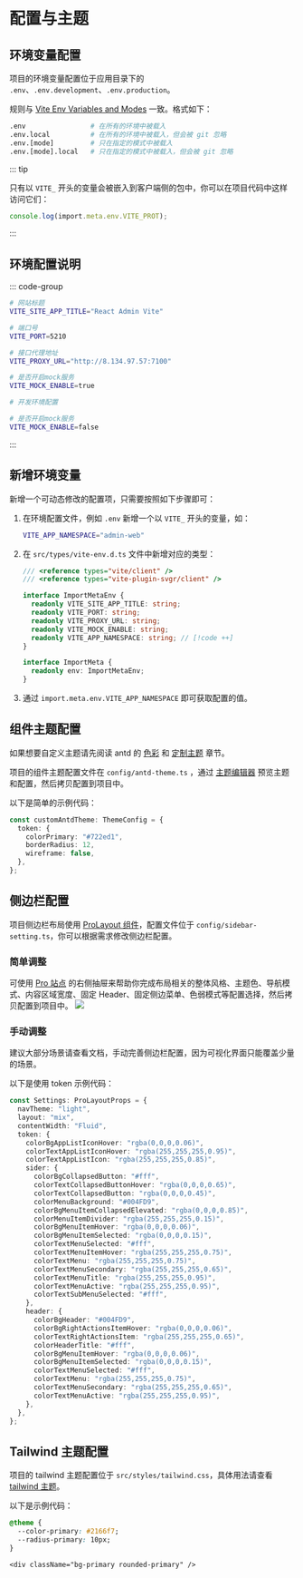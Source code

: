 # 配置与主题

## 环境变量配置

项目的环境变量配置位于应用目录下的 `.env`、`.env.development`、`.env.production`。

规则与 [Vite Env Variables and Modes](https://vitejs.dev/guide/env-and-mode.html) 一致。格式如下：

```bash
.env                # 在所有的环境中被载入
.env.local          # 在所有的环境中被载入，但会被 git 忽略
.env.[mode]         # 只在指定的模式中被载入
.env.[mode].local   # 只在指定的模式中被载入，但会被 git 忽略
```

::: tip

只有以 `VITE_` 开头的变量会被嵌入到客户端侧的包中，你可以在项目代码中这样访问它们：

```ts
console.log(import.meta.env.VITE_PROT);
```

:::

## 环境配置说明

::: code-group

```bash [.env]
# 网站标题
VITE_SITE_APP_TITLE="React Admin Vite"

# 端口号
VITE_PORT=5210

# 接口代理地址
VITE_PROXY_URL="http://8.134.97.57:7100"

# 是否开启mock服务
VITE_MOCK_ENABLE=true
```

```bash [.env.development]
# 开发环境配置
```

```bash [.env.production]
# 是否开启mock服务
VITE_MOCK_ENABLE=false
```

:::

## 新增环境变量

新增一个可动态修改的配置项，只需要按照如下步骤即可：

1. 在环境配置文件，例如 `.env` 新增一个以 `VITE_` 开头的变量，如：
   ```bash
   VITE_APP_NAMESPACE="admin-web"
   ```
2. 在 `src/types/vite-env.d.ts` 文件中新增对应的类型：

   ```ts
   /// <reference types="vite/client" />
   /// <reference types="vite-plugin-svgr/client" />

   interface ImportMetaEnv {
     readonly VITE_SITE_APP_TITLE: string;
     readonly VITE_PORT: string;
     readonly VITE_PROXY_URL: string;
     readonly VITE_MOCK_ENABLE: string;
     readonly VITE_APP_NAMESPACE: string; // [!code ++]
   }

   interface ImportMeta {
     readonly env: ImportMetaEnv;
   }
   ```

3. 通过 `import.meta.env.VITE_APP_NAMESPACE` 即可获取配置的值。

## 组件主题配置

如果想要自定义主题请先阅读 antd 的 [色彩](https://ant.design/docs/spec/colors-cn) 和 [定制主题](https://ant.design/docs/react/customize-theme-cn) 章节。

项目的组件主题配置文件在 `config/antd-theme.ts` ，通过 [主题编辑器](https://ant.design/theme-editor-cn) 预览主题和配置，然后拷贝配置到项目中。

以下是简单的示例代码：

```ts
const customAntdTheme: ThemeConfig = {
  token: {
    colorPrimary: "#722ed1",
    borderRadius: 12,
    wireframe: false,
  },
};
```

## 侧边栏配置

项目侧边栏布局使用 [ProLayout 组件](https://procomponents.ant.design/components/layout)，配置文件位于 `config/sidebar-setting.ts`，你可以根据需求修改侧边栏配置。

### 简单调整

可使用 [Pro 站点](https://preview.pro.ant.design) 的右侧抽屉来帮助你完成布局相关的整体风格、主题色、导航模式、内容区域宽度、固定 Header、固定侧边菜单、色弱模式等配置选择，然后拷贝配置到项目中。
![](https://gw.alipayobjects.com/mdn/rms_30ab81/afts/img/A*NhA4To_Ccn8AAAAAAAAAAABkARQnAQ)

### 手动调整

建议大部分场景请查看文档，手动完善侧边栏配置，因为可视化界面只能覆盖少量的场景。

以下是使用 token 示例代码：

```ts
const Settings: ProLayoutProps = {
  navTheme: "light",
  layout: "mix",
  contentWidth: "Fluid",
  token: {
    colorBgAppListIconHover: "rgba(0,0,0,0.06)",
    colorTextAppListIconHover: "rgba(255,255,255,0.95)",
    colorTextAppListIcon: "rgba(255,255,255,0.85)",
    sider: {
      colorBgCollapsedButton: "#fff",
      colorTextCollapsedButtonHover: "rgba(0,0,0,0.65)",
      colorTextCollapsedButton: "rgba(0,0,0,0.45)",
      colorMenuBackground: "#004FD9",
      colorBgMenuItemCollapsedElevated: "rgba(0,0,0,0.85)",
      colorMenuItemDivider: "rgba(255,255,255,0.15)",
      colorBgMenuItemHover: "rgba(0,0,0,0.06)",
      colorBgMenuItemSelected: "rgba(0,0,0,0.15)",
      colorTextMenuSelected: "#fff",
      colorTextMenuItemHover: "rgba(255,255,255,0.75)",
      colorTextMenu: "rgba(255,255,255,0.75)",
      colorTextMenuSecondary: "rgba(255,255,255,0.65)",
      colorTextMenuTitle: "rgba(255,255,255,0.95)",
      colorTextMenuActive: "rgba(255,255,255,0.95)",
      colorTextSubMenuSelected: "#fff",
    },
    header: {
      colorBgHeader: "#004FD9",
      colorBgRightActionsItemHover: "rgba(0,0,0,0.06)",
      colorTextRightActionsItem: "rgba(255,255,255,0.65)",
      colorHeaderTitle: "#fff",
      colorBgMenuItemHover: "rgba(0,0,0,0.06)",
      colorBgMenuItemSelected: "rgba(0,0,0,0.15)",
      colorTextMenuSelected: "#fff",
      colorTextMenu: "rgba(255,255,255,0.75)",
      colorTextMenuSecondary: "rgba(255,255,255,0.65)",
      colorTextMenuActive: "rgba(255,255,255,0.95)",
    },
  },
};
```

## Tailwind 主题配置

项目的 tailwind 主题配置位于 `src/styles/tailwind.css`，具体用法请查看 [tailwind 主题](https://tailwindcss.com/docs/theme)。

以下是示例代码：

```css
@theme {
  --color-primary: #2166f7;
  --radius-primary: 10px;
}
```

```tsx
<div className="bg-primary rounded-primary" />
```
